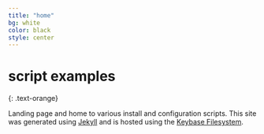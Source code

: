 ```yaml
---
title: "home"
bg: white
color: black
style: center
---
```


# script examples
{: .text-orange}

Landing page and home to various install and configuration scripts. This site was generated using [Jekyll](https://jekyllrb.com) and is hosted using the [Keybase Filesystem](https://keybase.io/docs/kbfs).
